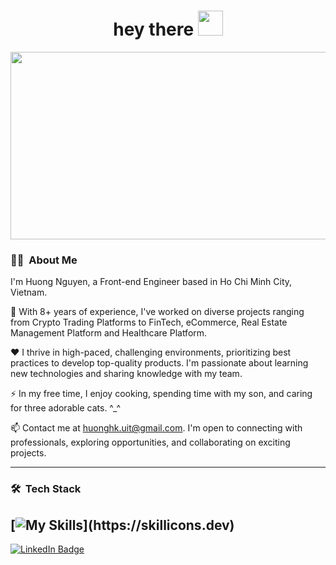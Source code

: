 <h1 align="center">hey there <img src="https://media.giphy.com/media/hvRJCLFzcasrR4ia7z/giphy.gif" width="40"></h1>

<p align="center"><img src="https://media.giphy.com/media/LMcB8XospGZO8UQq87/giphy.gif" width="600" height="300"  /></p>

### :woman_technologist: &nbsp;About Me

I'm Huong Nguyen, a Front-end Engineer based in Ho Chi Minh City, Vietnam.

🔭 With 8+ years of experience, I've worked on diverse projects ranging from Crypto Trading Platforms to FinTech, eCommerce, Real Estate Management Platform and Healthcare Platform.

❤️ I thrive in high-paced, challenging environments, prioritizing best practices to develop top-quality products. I'm passionate about learning new technologies and sharing knowledge with my team.

⚡ In my free time, I enjoy cooking, spending time with my son, and caring for three adorable cats. ^_^

📫 Contact me at huonghk.uit@gmail.com. I'm open to connecting with professionals, exploring opportunities, and collaborating on exciting projects.

---

### 🛠 &nbsp;Tech Stack

[![My Skills](https://skillicons.dev/icons?i=js,ts,html,css,react,nextjs,tailwind,styledcomponents,)](https://skillicons.dev)
---

<a href="https://www.linkedin.com/in/huongdevvn"><img src="https://img.shields.io/badge/LinkedIn-blue?style=for-the-badge&logo=linkedin&logoColor=white" alt="LinkedIn Badge"></a>

